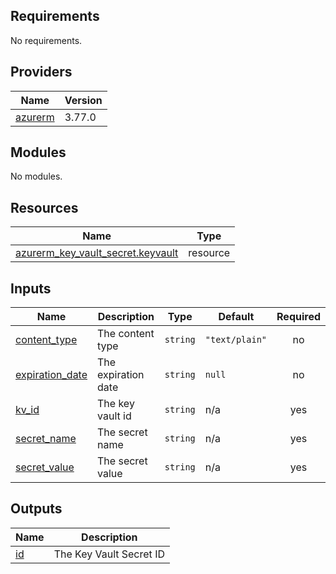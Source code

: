 <!-- BEGIN_TF_DOCS -->
## Requirements

No requirements.

## Providers

| Name | Version |
|------|---------|
| <a name="provider_azurerm"></a> [azurerm](#provider\_azurerm) | 3.77.0 |

## Modules

No modules.

## Resources

| Name | Type |
|------|------|
| [azurerm_key_vault_secret.keyvault](https://registry.terraform.io/providers/hashicorp/azurerm/latest/docs/resources/key_vault_secret) | resource |

## Inputs

| Name | Description | Type | Default | Required |
|------|-------------|------|---------|:--------:|
| <a name="input_content_type"></a> [content\_type](#input\_content\_type) | The content type | `string` | `"text/plain"` | no |
| <a name="input_expiration_date"></a> [expiration\_date](#input\_expiration\_date) | The expiration date | `string` | `null` | no |
| <a name="input_kv_id"></a> [kv\_id](#input\_kv\_id) | The key vault id | `string` | n/a | yes |
| <a name="input_secret_name"></a> [secret\_name](#input\_secret\_name) | The secret name | `string` | n/a | yes |
| <a name="input_secret_value"></a> [secret\_value](#input\_secret\_value) | The secret value | `string` | n/a | yes |

## Outputs

| Name | Description |
|------|-------------|
| <a name="output_id"></a> [id](#output\_id) | The Key Vault Secret ID |
<!-- END_TF_DOCS -->